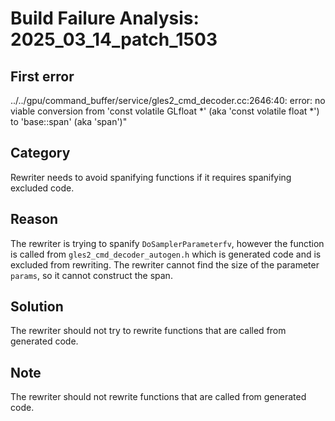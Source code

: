 # Build Failure Analysis: 2025_03_14_patch_1503

## First error

../../gpu/command_buffer/service/gles2_cmd_decoder.cc:2646:40: error: no viable conversion from 'const volatile GLfloat *' (aka 'const volatile float *') to 'base::span<const volatile GLfloat>' (aka 'span<const volatile float>')"

## Category
Rewriter needs to avoid spanifying functions if it requires spanifying excluded code.

## Reason
The rewriter is trying to spanify `DoSamplerParameterfv`, however the function is called from `gles2_cmd_decoder_autogen.h` which is generated code and is excluded from rewriting. The rewriter cannot find the size of the parameter `params`, so it cannot construct the span.

## Solution
The rewriter should not try to rewrite functions that are called from generated code.

## Note
The rewriter should not rewrite functions that are called from generated code.